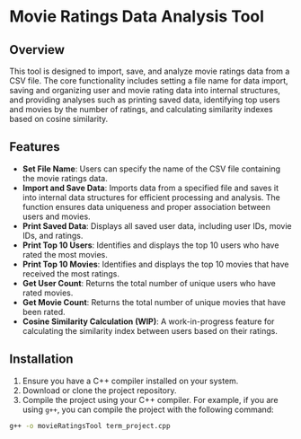 # Movie Ratings Data Analysis Tool

## Overview

This tool is designed to import, save, and analyze movie ratings data from a CSV file. The core functionality includes setting a file name for data import, saving and organizing user and movie rating data into internal structures, and providing analyses such as printing saved data, identifying top users and movies by the number of ratings, and calculating similarity indexes based on cosine similarity.

## Features

- **Set File Name**: Users can specify the name of the CSV file containing the movie ratings data.
- **Import and Save Data**: Imports data from a specified file and saves it into internal data structures for efficient processing and analysis. The function ensures data uniqueness and proper association between users and movies.
- **Print Saved Data**: Displays all saved user data, including user IDs, movie IDs, and ratings.
- **Print Top 10 Users**: Identifies and displays the top 10 users who have rated the most movies.
- **Print Top 10 Movies**: Identifies and displays the top 10 movies that have received the most ratings.
- **Get User Count**: Returns the total number of unique users who have rated movies.
- **Get Movie Count**: Returns the total number of unique movies that have been rated.
- **Cosine Similarity Calculation (WIP)**: A work-in-progress feature for calculating the similarity index between users based on their ratings.

## Installation

1. Ensure you have a C++ compiler installed on your system.
2. Download or clone the project repository.
3. Compile the project using your C++ compiler. For example, if you are using `g++`, you can compile the project with the following command:

```bash
g++ -o movieRatingsTool term_project.cpp
